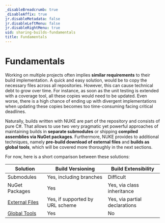```yaml
---
_disableBreadcrumb: true
_disableAffix: true
jr.disableMetadata: false
jr.disableLeftMenu: false
jr.disableRightMenu: true
uid: sharing-builds-fundamentals
title: Fundamentals
---
```


# Fundamentals

Working on multiple projects often implies **similar requirements** to their build implementation. A quick and easy solution, would be to copy the necessary files across all repositories. However, this can cause technical debt to grow over time. For instance, as soon as the unit testing is extended with a coverage tool, all these copies would need to be updated. Even worse, there is a high chance of ending up with divergent implementations when updating these copies becomes too time-consuming facing critical deadlines.

Naturally, builds written with NUKE are part of the repository and consists of pure C#. That allows to use two very pragmatic yet powerful approaches of maintaining builds in **separate submodules** or shipping **compiled assemblies via NuGet packages**. Furthermore, NUKE provides to additional techniques, namely **pre-build download of external files** and **builds as global tools**, which will be covered more thoroughly in the next sections.

For now, here is a short comparison between these solutions:

| Solution | Build Versioning | Build Extensibility | 
| --- | --- | --- |
| Submodules | Yes, including branches | Difficult |
| NuGet Packages | Yes | Yes, via class inheritance |
| [External Files](external-files.md) | Yes, if supported by URL scheme | Yes, via partial declarations |
| [Global Tools](global-tools.md) | Yes | No |
